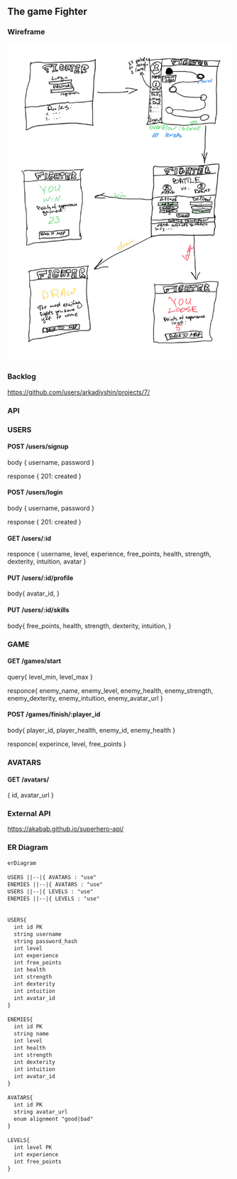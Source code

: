 ## The game Fighter 

### Wireframe

![wireframe](./planning/wireframe.png)

### Backlog
https://github.com/users/arkadiyshin/projects/7/

### API 

### USERS

#### POST /users/signup
body {
  username,
  password
}

response {
  201: created
}  
  
#### POST /users/login
body {
  username,
  password
}

response {
  201: created
}  

#### GET /users/:id

responce {
  username,
  level,
  experience,
  free_points,
  health,
  strength,
  dexterity,
  intuition,
  avatar
}

#### PUT /users/:id/profile

body{
  avatar_id,
}

#### PUT /users/:id/skills

body{
  free_points,
  health,
  strength,
  dexterity,
  intuition,
}


### GAME

#### GET /games/start
query{
  level_min,
  level_max
}

responce{
  enemy_name,
  enemy_level,
  enemy_health,
  enemy_strength,
  enemy_dexterity,
  enemy_intuition,
  enemy_avatar_url
}

#### POST /games/finish/:player_id

body{
  player_id,
  player_health,
  enemy_id,
  enemy_health
}

responce{
  experince,
  level,
  free_points
}

### AVATARS

#### GET /avatars/
{
  id,
  avatar_url
}


### External API 

https://akabab.github.io/superhero-api/

### ER Diagram

```mermaid
erDiagram

USERS ||--|{ AVATARS : "use"
ENEMIES ||--|{ AVATARS : "use"
USERS ||--|{ LEVELS : "use"
ENEMIES ||--|{ LEVELS : "use"


USERS{
  int id PK
  string username
  string password_hash
  int level
  int experience
  int free_points
  int health
  int strength
  int dexterity
  int intuition
  int avatar_id
}

ENEMIES{
  int id PK
  string name
  int level
  int health
  int strength
  int dexterity
  int intuition
  int avatar_id
}

AVATARS{
  int id PK
  string avatar_url
  enum alignment "good|bad"
}

LEVELS{
  int level PK
  int experience
  int free_points
}

```
